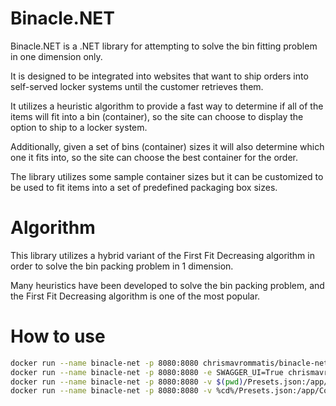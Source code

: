 ﻿# Binacle.NET

Binacle.NET is a .NET library for attempting to solve the bin fitting problem in one dimension only.

It is designed to be integrated into websites that want to ship orders into self-served locker systems until the customer retrieves them.

It utilizes a heuristic algorithm to provide a fast way to determine if all of the items will fit into a bin (container), so the site can choose to display the option to ship to a locker system.

Additionally, given a set of bins (container) sizes it will also determine which one it fits into, so the site can choose the best container for the order.

The library utilizes some sample container sizes but it can be customized to be used to fit items into a set of predefined packaging box sizes.



# Algorithm

This library utilizes a hybrid variant of the First Fit Decreasing algorithm in order to solve the bin packing problem in 1 dimension.

Many heuristics have been developed to solve the bin packing problem, and the First Fit Decreasing algorithm is one of the most popular. 



# How to use

```bash
docker run --name binacle-net -p 8080:8080 chrismavrommatis/binacle-net:latest
docker run --name binacle-net -p 8080:8080 -e SWAGGER_UI=True chrismavrommatis/binacle-net:latest
docker run --name binacle-net -p 8080:8080 -v $(pwd)/Presets.json:/app/Config_Files/Presets.json:ro chrismavrommatis/binacle-net:latest
docker run --name binacle-net -p 8080:8080 -v %cd%/Presets.json:/app/Config_Files/Presets.json:ro chrismavrommatis/binacle-net:latest
```
